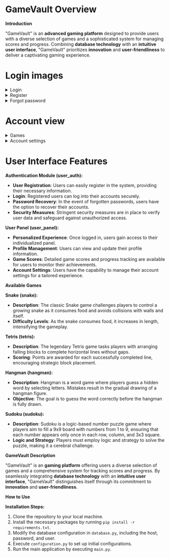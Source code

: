# GameVault Overview

**Introduction**

"GameVault" is an **advanced gaming platform** designed to provide users with a diverse selection of games and a sophisticated system for managing scores and progress. Combining **database technology** with an **intuitive user interface**, "GameVault" prioritizes **innovation** and **user-friendliness** to deliver a captivating gaming experience.

# Login images
<details>
  <summary>Login</summary>
  
  ![](images/Screenshot_1.png)
</details>

<details>
  <summary>Register</summary>
  
  ![](images/Screenshot_3.png)
</details>

<details>
  <summary>Forgot password</summary>

  ![](images/Screenshot_2.png)
  ![](images/Screenshot_23.png)
  ![](images/Screenshot_24.png)
</details>

# Account view
<details>
  <summary>Games</summary>
  
  ![](images/Screenshot_6.png)
  <details>
    <summary>Sudoku</summary>

  ![](images/Screenshot_14.png)
  ![](images/Screenshot_15.png)
  ![](images/Screenshot_16.png)
  </details>

  <details>
    <summary>Snake</summary>

  ![](images/Screenshot_11.png)
  ![](images/Screenshot_12.png)
  ![](images/Screenshot_13.png)
  </details>

  <details>
    <summary>Hangman</summary>

  ![](images/Screenshot_17.png)
  ![](images/Screenshot_18.png)
  ![](images/Screenshot_19.png)
  </details>

  <details>
    <summary>Tetris</summary>

  ![](images/Screenshot_20.png)
  ![](images/Screenshot_21.png)
  ![](images/Screenshot_22.png)
  </details>

</details>

<details>
  <summary>Account settings</summary>

  ![](images/Screenshot_5.png)

  <details>
    <summary>Change username</summary>

  ![](images/Screenshot_7.png)
  </details>

  <details>
    <summary>Delete account</summary>

  ![](images/Screenshot_10.png)
  </details>

  <details>
    <summary>Change password</summary>

  ![](images/Screenshot_8.png)
  </details>

  <details>
    <summary>Change security question</summary>

 ![](images/Screenshot_9.png)
  </details>

</details>


# User Interface Features

**Authentication Module (user_auth):**
- **User Registration**: Users can easily register in the system, providing their necessary information.
- **Login**: Registered users can log into their accounts securely.
- **Password Recovery**: In the event of forgotten passwords, users have the option to recover their accounts.
- **Security Measures**: Stringent security measures are in place to verify user data and safeguard against unauthorized access.

**User Panel (user_panel):**
- **Personalized Experience**: Once logged in, users gain access to their individualized panel.
- **Profile Management**: Users can view and update their profile information.
- **Game Scores**: Detailed game scores and progress tracking are available for users to monitor their achievements.
- **Account Settings**: Users have the capability to manage their account settings for a tailored experience.

**Available Games**

**Snake (snake):**
- **Description**: The classic Snake game challenges players to control a growing snake as it consumes food and avoids collisions with walls and itself.
- **Difficulty Levels**: As the snake consumes food, it increases in length, intensifying the gameplay.

**Tetris (tetris):**
- **Description**: The legendary Tetris game tasks players with arranging falling blocks to complete horizontal lines without gaps.
- **Scoring**: Points are awarded for each successfully completed line, encouraging strategic block placement.

**Hangman (hangman):**
- **Description**: Hangman is a word game where players guess a hidden word by selecting letters. Mistakes result in the gradual drawing of a hangman figure.
- **Objective**: The goal is to guess the word correctly before the hangman is fully drawn.

**Sudoku (sudoku):**
- **Description**: Sudoku is a logic-based number puzzle game where players aim to fill a 9x9 board with numbers from 1 to 9, ensuring that each number appears only once in each row, column, and 3x3 square.
- **Logic and Strategy**: Players must employ logic and strategy to solve the puzzle, making it a cerebral challenge.

**GameVault Description**

"GameVault" is an **gaming platform** offering users a diverse selection of games and a comprehensive system for tracking scores and progress. By seamlessly integrating **database technology** with an **intuitive user interface**, "GameVault" distinguishes itself through its commitment to **innovation** and **user-friendliness**.

**How to Use**

**Installation Steps:**
1. Clone the repository to your local machine.
2. Install the necessary packages by running `pip install -r requirements.txt`.
3. Modify the database configuration in `database.py`, including the host, password, and user.
4. Execute `configuration.py` to set up initial configurations.
5. Run the main application by executing `main.py`.
